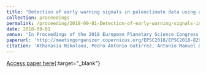 ```yaml
---
title: "Detection of early warning signals in paleoclimate data using a genetic time series segmentation algorithm"
collection: proceedings
permalink: /proceeding/2018-09-01-Detection-of-early-warning-signals-in-paleoclimate-data-using-a-genetic-time-series-segmentation-alg
date: 2018-09-01
venue: 'In Proceedings of the 2018 European Planetary Science Congress'
paperurl: 'http://meetingorganizer.copernicus.org/EPSC2018/EPSC2018-829-1.pdf'
citation: 'Athanasia Nikolaou, Pedro Antonio Gutirrez, Antonio Manuel Durn-Rosal, Francisco Fernandez-Navarro, Csar Hervs-Martınez, Marıa Prez-Ortiz, &quot;Detection of early warning signals in paleoclimate data using a genetic time series segmentation algorithm.&quot; In Proceedings of the 2018 European Planetary Science Congress, EPSC2018-829-1, Vol. 12, 2018, Berlin (Germany).'
---
```

[Access paper here](http://meetingorganizer.copernicus.org/EPSC2018/EPSC2018-829-1.pdf){:target="_blank"}
